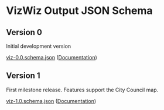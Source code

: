 # VizWiz Output JSON Schema

## Version 0

Initial development version

<a href="../schema/viz-0.0.schema.json">viz-0.0.schema.json</a> (<a href="../vendor/docson/#../../schema/viz-0.0.schema.json">Documentation</a>)

## Version 1

First milestone release. Features support the City Council map.

<a href="../schema/viz-1.0.schema.json">viz-1.0.schema.json</a> (<a href="../vendor/docson/#../../schema/viz-1.0.schema.json">Documentation</a>)

